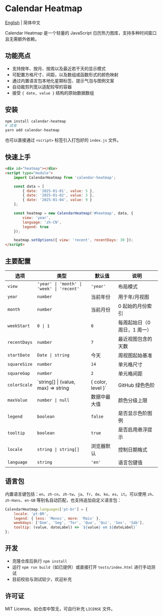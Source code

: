 Calendar Heatmap
================

[English](../README.md)  | 简体中文

Calendar Heatmap 是一个轻量的 JavaScript 日历热力图库，支持多种时间窗口且无需额外依赖。

## 功能亮点
- 支持按年、按月、按周以及最近若干天的显示模式
- 可配置方格尺寸、间距，以及数组或函数形式的颜色映射
- 通过内置语言包本地化星期标签、提示气泡与图例文案
- 自动裁剪列宽以适配较窄的容器
- 接受 `{ date, value }` 结构的原始数据数组

## 安装
```bash
npm install calendar-heatmap
# 或者
yarn add calendar-heatmap
```

也可以直接通过 `<script>` 标签引入打包好的 `index.js` 文件。

## 快速上手
```html
<div id="heatmap"></div>
<script type="module">
	import CalendarHeatmap from 'calendar-heatmap';

	const data = [
		{ date: '2025-01-01', value: 5 },
		{ date: '2025-01-02', value: 3 },
		{ date: '2025-01-04', value: 9 }
	];

	const heatmap = new CalendarHeatmap('#heatmap', data, {
		view: 'year',
		language: 'zh-CN',
		legend: true
	});

	heatmap.setOptions({ view: 'recent', recentDays: 30 });
</script>
```

## 主要配置
| 选项 | 类型 | 默认值 | 说明 |
| --- | --- | --- | --- |
| `view` | `'year' \| 'month' \| 'week' \| 'recent'` | `'year'` | 布局模式 |
| `year` | `number` | 当前年份 | 用于年/月视图 |
| `month` | `number` | 当前月份 | 0 起始的月份索引 |
| `weekStart` | `0 \| 1` | `0` | 每周起始日（0 周日，1 周一）|
| `recentDays` | `number` | `7` | 最近视图包含的天数 |
| `startDate` | `Date \| string` | 今天 | 周视图起始基准 |
| `squareSize` | `number` | `14` | 单元格尺寸 |
| `squareGap` | `number` | `2` | 单元格间距 |
| `colorScale` | `string[] \| (value, max) => string | { color, level }` | GitHub 绿色色阶 | 控制颜色映射 |
| `maxValue` | `number \| null` | 数据中最大值 | 颜色分级上限 |
| `legend` | `boolean` | `false` | 是否显示色阶图例 |
| `tooltip` | `boolean` | `true` | 是否启用悬浮提示 |
| `locale` | `string \| string[]` | 浏览器默认 | 控制日期格式 |
| `language` | `string` | `'en'` | 语言包键值 |

## 语言包
内置语言键包括：`en`、`zh-cn`、`zh-tw`、`ja`、`fr`、`de`、`ko`、`es`、`it`。可以使用 `zh`、`zh-Hans`、`en-GB` 等别名自动匹配，也支持追加自定义语言包：

```js
CalendarHeatmap.languages['pt-br'] = {
	locale: 'pt-BR',
	legend: { less: 'Menos', more: 'Mais' },
	weekdays: ['Dom', 'Seg', 'Ter', 'Qua', 'Qui', 'Sex', 'Sáb'],
	tooltip: (value, dateLabel) => `${value} em ${dateLabel}`
};
```

## 开发
- 克隆仓库后执行 `npm install`
- 运行 `npm run build`（如已提供）或直接打开 `tests/index.html` 进行手动测试
- 目前校验与测试较少，欢迎补充

## 许可证
MIT License。如仓库中暂无，可自行补充 `LICENSE` 文件。